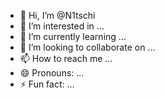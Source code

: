 - 👋 Hi, I’m @N1tschi
- 👀 I’m interested in ...
- 🌱 I’m currently learning ...
- 💞️ I’m looking to collaborate on ...
- 📫 How to reach me ...
- 😄 Pronouns: ...
- ⚡ Fun fact: ...

<!---
N1tschi/N1tschi is a ✨ special ✨ repository because its `README.md` (this file) appears on your GitHub profile.
You can click the Preview link to take a look at your changes.
--->

